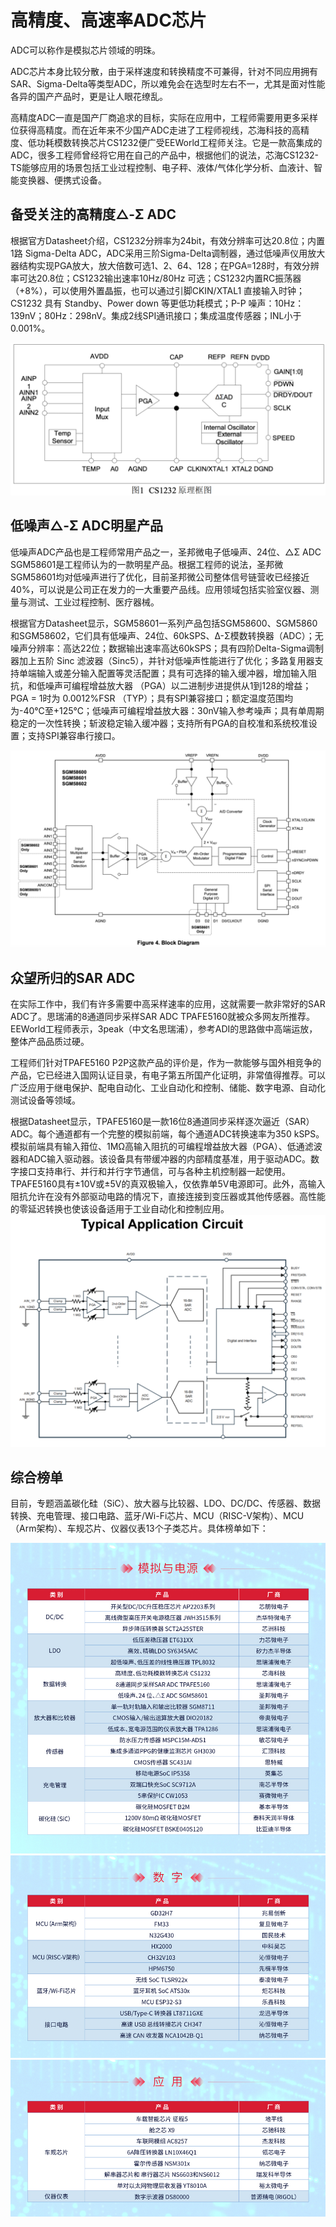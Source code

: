# 高精度、高速率ADC芯片

ADC可以称作是模拟芯片领域的明珠。

ADC芯片本身比较分散，由于采样速度和转换精度不可兼得，针对不同应用拥有SAR、Sigma-Delta等类型ADC，所以难免会在选型时左右不一，尤其是面对性能各异的国产产品时，更是让人眼花缭乱。

高精度ADC一直是国产厂商追求的目标，实际在应用中，工程师需要用更多采样位获得高精度。而在近年来不少国产ADC走进了工程师视线，芯海科技的高精度、低功耗模数转换芯片CS1232便广受EEWorld工程师关注。它是一款高集成的ADC，很多工程师曾经将它用在自己的产品中，根据他们的说法，芯海CS1232-TS能够应用的场景包括工业过程控制、电子秤、液体/气体化学分析、血液计、智能变换器、便携式设备。

## 备受关注的高精度△-Σ ADC

根据官方Datasheet介绍，CS1232分辨率为24bit，有效分辨率可达20.8位；内置1路 Sigma-Delta ADC，ADC采用三阶Sigma-Delta调制器，通过低噪声仪用放大器结构实现PGA放大，放大倍数可选1、2、64、128；在PGA=128时，有效分辨率可达20.8位；CS1232输出速率10Hz/80Hz 可选；CS1232内置RC振荡器（+8%），可以使用外置晶振，也可以通过引脚CKIN/XTAL1 直接输入时钟；CS1232 具有 Standby、Power down 等更低功耗模式；P-P 噪声：10Hz：139nV；80Hz：298nV。集成2线SPI通讯接口；集成温度传感器；INL小于0.001%。

![](../readme.assets/Pasted%20image%2020241105114052.png)


## 低噪声△-Σ ADC明星产品

低噪声ADC产品也是工程师常用产品之一，圣邦微电子低噪声、24位、△Σ ADC SGM58601是工程师认为的一款明星产品。根据工程师的说法，圣邦微SGM58601均对低噪声进行了优化，目前圣邦微公司整体信号链营收已经接近40%，可以说是公司正在发力的一大重要产品线。应用领域包括实验室仪器、测量与测试、工业过程控制、医疗器械。

根据官方Datasheet显示，SGM58601一系列产品包括SGM58600、SGM5860和SGM58602，它们具有低噪声、24位、60kSPS、Δ-Σ模数转换器（ADC）；无噪声分辨率：高达22位；数据输出速率高达60kSPS；具有四阶Delta-Sigma调制器加上五阶 Sinc 滤波器（Sinc5），并针对低噪声性能进行了优化；多路复用器支持单端输入或差分输入配置等灵活配置；具有可选择的输入缓冲器，增加输入阻抗，和低噪声可编程增益放大器 （PGA）以二进制步进提供从1到128的增益；PGA = 1时为 0.0012%FSR （TYP）；具有SPI兼容接口；额定温度范围均为-40℃至+125℃；低噪声可编程增益放大器：30nV输入参考噪声；具有单周期稳定的一次性转换；斩波稳定输入缓冲器；支持所有PGA的自校准和系统校准设置；支持SPI兼容串行接口。

![](../readme.assets/Pasted%20image%2020241105114141.png)

## 众望所归的SAR ADC
在实际工作中，我们有许多需要中高采样速率的应用，这就需要一款非常好的SAR ADC了。思瑞浦的8通道同步采样SAR ADC TPAFE5160就被众多网友所推荐。EEWorld工程师表示，3peak（中文名思瑞浦），参考ADI的思路做中高端运放，整体产品品质过硬。

工程师们针对TPAFE5160 P2P这款产品的评价是，作为一款能够与国外相竞争的产品，它已经进入国网认证目录，有电子第五所国产化证明，非常值得推荐。可以广泛应用于继电保护、配电自动化、工业自动化和控制、储能、数字电源、自动化测试设备等领域。

根据Datasheet显示，TPAFE5160是一款16位8通道同步采样逐次逼近（SAR）ADC。每个通道都有一个完整的模拟前端，每个通道ADC转换速率为350 kSPS。模拟前端具有输入箝位、1MΩ高输入阻抗的可编程增益放大器（PGA）、低通滤波器和ADC输入驱动器。该设备具有带缓冲器的内部精度基准，用于驱动ADC。数字接口支持串行、并行和并行字节通信，可与各种主机控制器一起使用。TPAFE5160具有±10V或±5V的真双极输入，仅依靠单5V电源即可。此外，高输入阻抗允许在没有外部驱动电路的情况下，直接连接到变压器或其他传感器。高性能的零延迟转换也使该设备适用于工业自动化和控制应用。
![](../readme.assets/Pasted%20image%2020241105114209.png)

## 综合榜单
目前，专题涵盖碳化硅（SiC）、放大器与比较器、LDO、DC/DC、传感器、数据转换、充电管理、接口电路、蓝牙/Wi-Fi芯片、MCU（RISC-V架构）、MCU（Arm架构）、车规芯片、仪器仪表13个子类芯片。具体榜单如下：

![](../readme.assets/Pasted%20image%2020241105114229.png)
![](../readme.assets/Pasted%20image%2020241105114236.png)
![](../readme.assets/Pasted%20image%2020241105114242.png)




